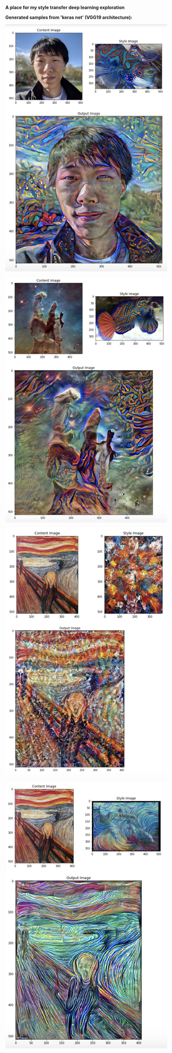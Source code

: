 **A place for my style transfer deep learning exploration**

**Generated samples from 'keras net' (VGG19 architecture):**

![sample1](https://github.com/umarmomen/codingProjects/blob/master/styletransfer/images/Screen%20Shot%202019-12-06%20at%204.43.44%20PM.png)

![sample2](https://github.com/umarmomen/codingProjects/blob/master/styletransfer/images/Screen%20Shot%202019-12-06%20at%204.43.55%20PM.png)

![sample3](https://github.com/umarmomen/codingProjects/blob/master/styletransfer/images/Screen%20Shot%202019-12-06%20at%204.44.05%20PM.png)

![sample4](https://github.com/umarmomen/codingProjects/blob/master/styletransfer/images/Screen%20Shot%202019-12-06%20at%204.44.22%20PM.png)
